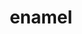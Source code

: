 ---
title: enamel
description_markdown:
homepage_description_markdown:
frontpage: true
_gallery_date:
permalink: https://www.leoniebennett.co.uk/gallery/enamel/
archive: false
main_image_path: /uploads/lbennett02-1.jpg
image_caption: silver and enamel earrings
display_title: true
images:
  - image_path: /uploads/lbennett03-1.jpg
    image_title:
    image_description:
  - image_path: /uploads/lbennett01-1.jpg
    image_title: round silver and enamel earrings
    image_description:
  - image_path: /uploads/lbennett05.jpg
    image_title: enamel and silver drop earrings
    image_description:
_options:
  image_path:
    width: 1200
    height: 1200
    resize_style: contain
    mime_type: image/jpeg
  main_image_path:
    width: 1200
    height: 800
    resize_style: contain
    mime_type: image/jpeg
_comments:
  title: Gallery title
  permalink: Be careful editing this
  main_image_path: Image used to represent your gallery
  images: Add and edit your gallery images here
  image_description: Might only be shown in the close up of an image
  archive: Not used yet!
  frontpage: Show this gallery on the homepage
  homepage_description_markdown: Text used on homepage if shown
---